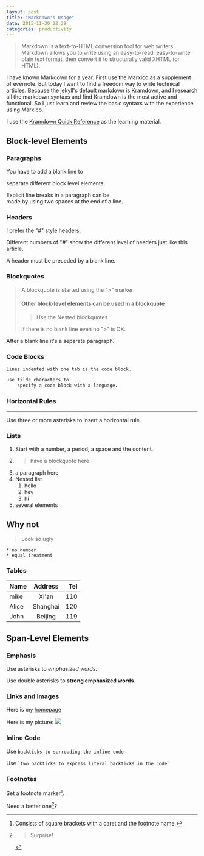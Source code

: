 ```yaml
---
layout: post
title: "Markdown's Usage"
data: 2015-11-30 22:39
categories: productivity
---
```


> Markdown is a text-to-HTML conversion tool for web writers. Markdown allows you to write using an easy-to-read, easy-to-write plain text format, then convert it to structurally valid XHTML (or HTML).

I have known Markdown for a year. First use the Marxico as a supplement of evernote. But today I want to find a freedom way to write technical articles. Because the jekyll's default markdown is Kramdown, and I research all the markdown syntaxs and find Kramdown is the most active and functional. So I just learn and review the basic syntaxs with the experience using Marxico.

I use the [Kramdown Quick Reference] as the learning material.

[kramdown Quick Reference]: http://kramdown.gettalong.org/quickref.html


## Block-level Elements

### Paragraphs
You have to add a blank line to

separate different block level elements.

Explicit line breaks in a paragraph can be  
made by using two spaces at the end of a line.

### Headers

I prefer the "#" style headers.

Different numbers of "#" show the different level of headers just like this article.

A header must be preceded by a blank line.

### Blockquotes


> A blockquote is started using the ">" marker
>
> #### Other block-level elements can be used in a blockquote
>
> > Use the Nested blockquotes
>
> if there is no blank line
even no ">" is OK.

After a blank line it's a separate paragraph.

### Code Blocks

    Lines indented with one tab is the code block.

~~~ ruby
use tilde characters to
    specify a code block with a language.
~~~

### Horizontal Rules

***

Use three or more asterisks to insert a horizontal rule.

### Lists

1. Start with a number, a period, a space and the content.
2. > have a blockquote here
3. a paragraph
here
4. Nested list
    1. hello
    2. hey
    3. hi
5. several elements

## Why not

> Look so ugly

    * no number
    * equal treatment

### Tables

| Name   | Address   | Tel   |
|:-----|:-------:|----:|
| mike | Xi'an   |110  |
| Alice| Shanghai|120  |
| John | Beijing |119  |

## Span-Level Elements

### Emphasis

Use asterisks to *emphasized words*.

Use double asterisks to **strong emphasized words**.

### Links and Images

Here is my [homepage]

[homepage]: http://anyinlover.github.io

Here is my picture: ![](http://img4.douban.com/view/photo/photo/public/p1764440506.jpg)

### Inline Code

Use `backticks to surrouding the inline code`

Use `` `two backticks to express literal backticks in the code` ``

### Footnotes

Set a footnote marker[^1].

[^1]: Consists of square brackets with a caret and the footnote name. 

Need a better one[^2]?

[^2]: > Surprise!




